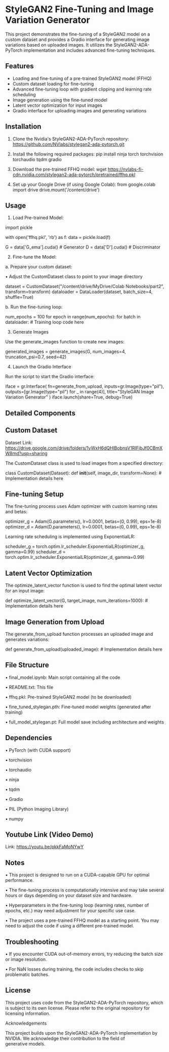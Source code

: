 # StyleGAN2 Fine-Tuning and Image Variation Generator

This project demonstrates the fine-tuning of a StyleGAN2 model on a custom dataset and provides a Gradio interface for generating image variations based on uploaded images. It utilizes the StyleGAN2-ADA-PyTorch implementation and includes advanced fine-tuning techniques.

## Features

- Loading and fine-tuning of a pre-trained StyleGAN2 model (FFHQ)
- Custom dataset loading for fine-tuning
- Advanced fine-tuning loop with gradient clipping and learning rate scheduling
- Image generation using the fine-tuned model
- Latent vector optimization for input images
- Gradio interface for uploading images and generating variations

## Installation

1. Clone the Nvidia's StyleGAN2-ADA-PyTorch repository:
https://github.com/NVlabs/stylegan2-ada-pytorch.git


2. Install the following required packages:
pip install ninja torch torchvision torchaudio tqdm gradio


3. Download the pre-trained FFHQ model:
wget https://nvlabs-fi-cdn.nvidia.com/stylegan2-ada-pytorch/pretrained/ffhq.pkl

4. Set up your Google Drive (if using Google Colab):
from google.colab import drive
drive.mount('/content/drive')


## Usage

1. Load Pre-trained Model:

import pickle

with open('ffhq.pkl', 'rb') as f:
    data = pickle.load(f)

G = data['G_ema'].cuda()  # Generator
D = data['D'].cuda()      # Discriminator



2. Fine-tune the Model:

a. Prepare your custom dataset:

• Adjust the CustomDataset class to point to your image directory

dataset = CustomDataset("/content/drive/MyDrive/Colab Notebooks/part2", transform=transform)
dataloader = DataLoader(dataset, batch_size=4, shuffle=True)

b. Run the fine-tuning loop:

num_epochs = 100
for epoch in range(num_epochs):
    for batch in dataloader:
        # Training loop code here



3. Generate Images

Use the generate_images function to create new images:

generated_images = generate_images(G, num_images=4, truncation_psi=0.7, seed=42)



4. Launch the Gradio Interface

Run the script to start the Gradio interface:

iface = gr.Interface(
    fn=generate_from_upload,
    inputs=gr.Image(type="pil"),
    outputs=[gr.Image(type="pil") for _ in range(4)],
    title="StyleGAN Image Variation Generator"
)
iface.launch(share=True, debug=True)



## Detailed Components

## Custom Dataset

Dataset Link: https://drive.google.com/drive/folders/1yWxH6dQHlBobnsV1RIFjbJf0CBmXW8md?usp=sharing

The CustomDataset class is used to load images from a specified directory:

class CustomDataset(Dataset):
    def __init__(self, image_dir, transform=None):
        # Implementation details here



## Fine-tuning Setup

The fine-tuning process uses Adam optimizer with custom learning rates and betas:

optimizer_g = Adam(G.parameters(), lr=0.0001, betas=(0, 0.99), eps=1e-8)
optimizer_d = Adam(D.parameters(), lr=0.0001, betas=(0, 0.99), eps=1e-8)

Learning rate scheduling is implemented using ExponentialLR:

scheduler_g = torch.optim.lr_scheduler.ExponentialLR(optimizer_g, gamma=0.99)
scheduler_d = torch.optim.lr_scheduler.ExponentialLR(optimizer_d, gamma=0.99)



## Latent Vector Optimization

The optimize_latent_vector function is used to find the optimal latent vector for an input image:

def optimize_latent_vector(G, target_image, num_iterations=1000):
    # Implementation details here




## Image Generation from Upload

The generate_from_upload function processes an uploaded image and generates variations:

def generate_from_upload(uploaded_image):
    # Implementation details here



## File Structure

• final_model.ipynb: Main script containing all the code

• README.txt: This file

• ffhq.pkl: Pre-trained StyleGAN2 model (to be downloaded)

• fine_tuned_stylegan.pth: Fine-tuned model weights (generated after training)

• full_model_stylegan.pt: Full model save including architecture and weights



## Dependencies

• PyTorch (with CUDA support)

• torchvision

• torchaudio

• ninja

• tqdm

• Gradio

• PIL (Python Imaging Library)

• numpy

## Youtube Link (Video Demo)

Link: https://youtu.be/pkkFaMoNYwY

## Notes

• This project is designed to run on a CUDA-capable GPU for optimal performance.

• The fine-tuning process is computationally intensive and may take several hours or days depending on your dataset size and hardware.

• Hyperparameters in the fine-tuning loop (learning rates, number of epochs, etc.) may need adjustment for your specific use case.

• The project uses a pre-trained FFHQ model as a starting point. You may need to adjust the code if using a different pre-trained model.



## Troubleshooting

• If you encounter CUDA out-of-memory errors, try reducing the batch size or image resolution.

• For NaN losses during training, the code includes checks to skip problematic batches.


## License

This project uses code from the StyleGAN2-ADA-PyTorch repository, which is subject to its own license. Please refer to the original repository for licensing information.

Acknowledgements

This project builds upon the StyleGAN2-ADA-PyTorch implementation by NVIDIA. We acknowledge their contribution to the field of generative models.
